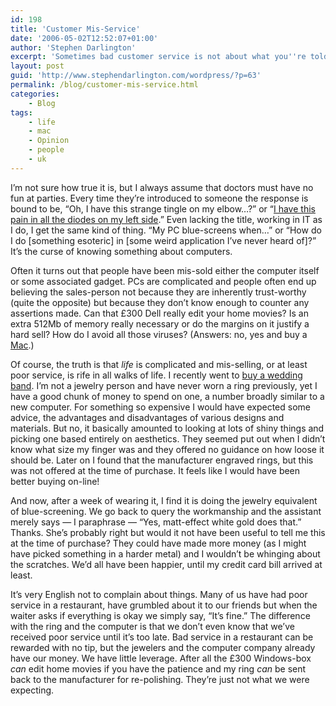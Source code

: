 ```yaml
---
id: 198
title: 'Customer Mis-Service'
date: '2006-05-02T12:52:07+01:00'
author: 'Stephen Darlington'
excerpt: 'Sometimes bad customer service is not about what you''re told about a product but what they choose not to tell you.'
layout: post
guid: 'http://www.stephendarlington.com/wordpress/?p=63'
permalink: /blog/customer-mis-service.html
categories:
    - Blog
tags:
    - life
    - mac
    - Opinion
    - people
    - uk
---
```


I’m not sure how true it is, but I always assume that doctors must have no fun at parties. Every time they’re introduced to someone the response is bound to be, “Oh, I have this strange tingle on my elbow…?” or “[I have this pain in all the diodes on my left side](http://www.bbc.co.uk/dna/h2g2/A4059740 "Marvin").” Even lacking the title, working in IT as I do, I get the same kind of thing. “My PC blue-screens when…” or “How do I do \[something esoteric\] in \[some weird application I’ve never heard of\]?” It’s the curse of knowing something about computers.

Often it turns out that people have been mis-sold either the computer itself or some associated gadget. PCs are complicated and people often end up believing the sales-person not because they are inherently trust-worthy (quite the opposite) but because they don’t know enough to counter any assertions made. Can that £300 Dell really edit your home movies? Is an extra 512Mb of memory really necessary or do the margins on it justify a hard sell? How do I avoid all those viruses? (Answers: no, yes and buy a [Mac](http://www.apple.com/uk/ "Apple Macintosh").)

Of course, the truth is that *life* is complicated and mis-selling, or at least poor service, is rife in all walks of life. I recently went to [buy a wedding band](http://www.furrer-jacot.ch/index_EN.php "Furrer Jacot rings"). I’m not a jewelry person and have never worn a ring previously, yet I have a good chunk of money to spend on one, a number broadly similar to a new computer. For something so expensive I would have expected some advice, the advantages and disadvantages of various designs and materials. But no, it basically amounted to looking at lots of shiny things and picking one based entirely on aesthetics. They seemed put out when I didn’t know what size my finger was and they offered no guidance on how loose it should be. Later on I found that the manufacturer engraved rings, but this was not offered at the time of purchase. It feels like I would have been better buying on-line!

And now, after a week of wearing it, I find it is doing the jewelry equivalent of blue-screening. We go back to query the workmanship and the assistant merely says — I paraphrase — “Yes, matt-effect white gold does that.” Thanks. She’s probably right but would it not have been useful to tell me this at the time of purchase? They could have made more money (as I might have picked something in a harder metal) and I wouldn’t be whinging about the scratches. We’d all have been happier, until my credit card bill arrived at least.

It’s very English not to complain about things. Many of us have had poor service in a restaurant, have grumbled about it to our friends but when the waiter asks if everything is okay we simply say, “It’s fine.” The difference with the ring and the computer is that we don’t even know that we’ve received poor service until it’s too late. Bad service in a restaurant can be rewarded with no tip, but the jewelers and the computer company already have our money. We have little leverage. After all the £300 Windows-box *can* edit home movies if you have the patience and my ring *can* be sent back to the manufacturer for re-polishing. They’re just not what we were expecting.